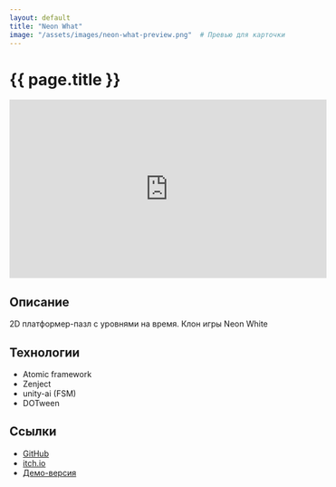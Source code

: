```yaml
---
layout: default
title: "Neon What"
image: "/assets/images/neon-what-preview.png"  # Превью для карточки
---
```


# {{ page.title }}

<iframe 
  width="560" 
  height="315" 
  src="https://www.youtube.com/embed/ВАШ_ID_ВИДЕО" 
  frameborder="0" 
  allowfullscreen>
</iframe>

## Описание  
2D платформер-пазл с уровнями на время. Клон игры Neon White

## Технологии  
- Atomic framework
- Zenject
- unity-ai (FSM)
- DOTween

## Ссылки  
- [GitHub](https://github.com/furyohfury/Otus_Homework/tree/Project)  
- [itch.io](https://ваш-ник.itch.io/игра)  
- [Демо-версия](https://example.com)  
